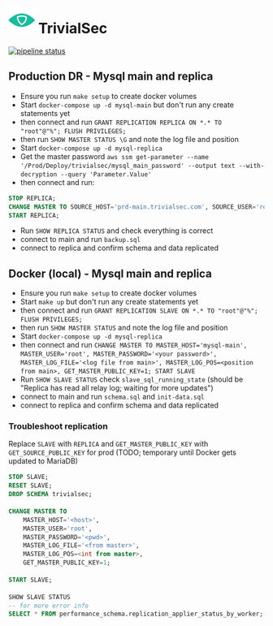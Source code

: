 # <img src=".repo/assets/icon-512x512.png"  width="52" height="52"> TrivialSec

[![pipeline status](https://gitlab.com/trivialsec/mysql/badges/main/pipeline.svg)](https://gitlab.com/trivialsec/mysql/commits/main)

## Production DR - Mysql main and replica

- Ensure you run `make setup` to create docker volumes
- Start `docker-compose up -d mysql-main` but don't run any create statements yet
- then connect and run `GRANT REPLICATION REPLICA ON *.* TO "root"@"%"; FLUSH PRIVILEGES;`
- then run `SHOW MASTER STATUS \G` and note the log file and position
- Start `docker-compose up -d mysql-replica`
- Get the master password `aws ssm get-parameter --name '/Prod/Deploy/trivialsec/mysql_main_password' --output text --with-decryption --query 'Parameter.Value'`
- then connect and run:
```sql
STOP REPLICA;
CHANGE MASTER TO SOURCE_HOST='prd-main.trivialsec.com', SOURCE_USER='root', SOURCE_PASSWORD='', SOURCE_LOG_FILE='mysql-bin.000001', SOURCE_LOG_POS=0, GET_SOURCE_PUBLIC_KEY=1;
START REPLICA;
```
- Run `SHOW REPLICA STATUS` and check everything is correct
- connect to main and run `backup.sql`
- connect to replica and confirm schema and data replicated

## Docker (local) - Mysql main and replica

- Ensure you run `make setup` to create docker volumes
- Start `make up` but don't run any create statements yet
- then connect and run `GRANT REPLICATION SLAVE ON *.* TO "root"@"%"; FLUSH PRIVILEGES;`
- then run `SHOW MASTER STATUS` and note the log file and position
- Start `docker-compose up -d mysql-replica`
- then connect and run `CHANGE MASTER TO MASTER_HOST='mysql-main', MASTER_USER='root', MASTER_PASSWORD='<your password>', MASTER_LOG_FILE='<log file from main>', MASTER_LOG_POS=<position from main>, GET_MASTER_PUBLIC_KEY=1; START SLAVE`
- Run `SHOW SLAVE STATUS` check `slave_sql_running_state` (should be "Replica has read all relay log; waiting for more updates")
- connect to main and run `schema.sql` and `init-data.sql`
- connect to replica and confirm schema and data replicated

### Troubleshoot replication

Replace `SLAVE` with `REPLICA` and `GET_MASTER_PUBLIC_KEY` with `GET_SOURCE_PUBLIC_KEY` for prod (TODO; temporary until Docker gets updated to MariaDB)

```sql
STOP SLAVE;
RESET SLAVE;
DROP SCHEMA trivialsec;

CHANGE MASTER TO 
	MASTER_HOST='<host>', 
	MASTER_USER='root', 
	MASTER_PASSWORD='<pwd>', 
	MASTER_LOG_FILE='<from master>',
	MASTER_LOG_POS=<int from master>, 
	GET_MASTER_PUBLIC_KEY=1;

START SLAVE;

SHOW SLAVE STATUS
-- for more error info
SELECT * FROM performance_schema.replication_applier_status_by_worker;

```